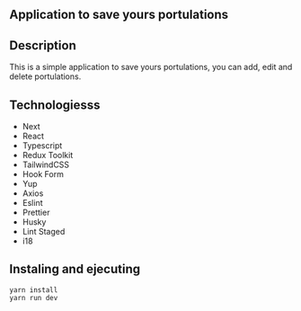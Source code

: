 ## Application to save yours portulations

## Description

This is a simple application to save yours portulations, you can add, edit and delete portulations.

## Technologiesss

- Next
- React
- Typescript
- Redux Toolkit
- TailwindCSS
- Hook Form
- Yup
- Axios
- Eslint
- Prettier
- Husky
- Lint Staged
- i18

## Instaling and ejecuting

```
yarn install
yarn run dev
```

